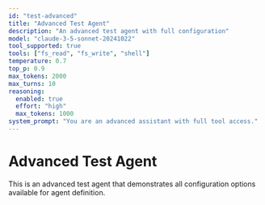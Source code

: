 ```yaml
---
id: "test-advanced"
title: "Advanced Test Agent"
description: "An advanced test agent with full configuration"
model: "claude-3-5-sonnet-20241022"
tool_supported: true
tools: ["fs_read", "fs_write", "shell"]
temperature: 0.7
top_p: 0.9
max_tokens: 2000
max_turns: 10
reasoning:
  enabled: true
  effort: "high"
  max_tokens: 1000
system_prompt: "You are an advanced assistant with full tool access."
---
```


# Advanced Test Agent

This is an advanced test agent that demonstrates all configuration options available for agent definition.